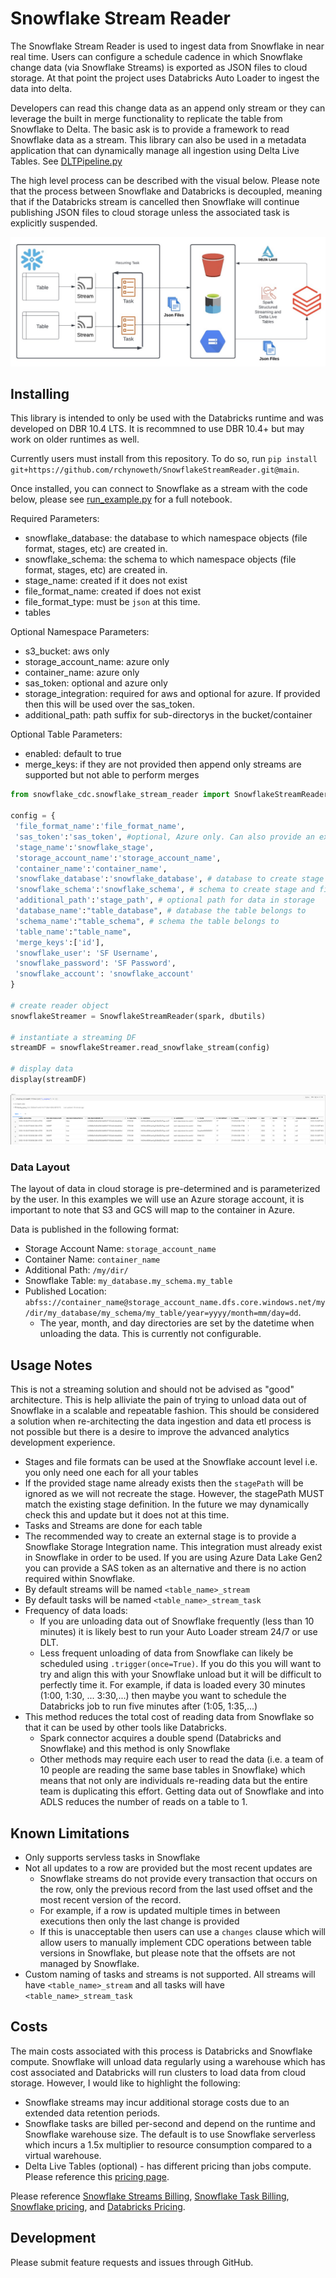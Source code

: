 # Snowflake Stream Reader

The Snowflake Stream Reader is used to ingest data from Snowflake in near real time. Users can configure a schedule cadence in which Snowflake change data (via Snowflake Streams) is exported as JSON files to cloud storage. At that point the project uses Databricks Auto Loader to ingest the data into delta. 

Developers can read this change data as an append only stream or they can leverage the built in merge functionality to replicate the table from Snowflake to Delta. The basic ask is to provide a framework to read Snowflake data as a stream. This library can also be used in a metadata application that can dynamically manage all ingestion using Delta Live Tables. See [DLTPipeline.py](./docs/samples/DLTPipeline.py)

The high level process can be described with the visual below. Please note that the process between Snowflake and Databricks is decoupled, meaning that if the Databricks stream is cancelled then Snowflake will continue publishing JSON files to cloud storage unless the associated task is explicitly suspended.  

<img src="docs/imgs/SnowflakeStreamReaderArchitecture.jpeg"/>

 ## Installing 
 This library is intended to only be used with the Databricks runtime and was developed on DBR 10.4 LTS. It is recommned to use DBR 10.4+ but may work on older runtimes as well. 

Currently users must install from this repository. To do so, run `pip install git+https://github.com/rchynoweth/SnowflakeStreamReader.git@main`. 

Once installed, you can connect to Snowflake as a stream with the code below, please see [run_example.py](./docs/samples/run_example.py) for a full notebook. 


Required Parameters:
- snowflake_database: the database to which namespace objects (file format, stages, etc) are created in. 
- snowflake_schema: the schema to which namespace objects (file format, stages, etc) are created in. 
- stage_name: created if it does not exist 
- file_format_name: created if does not exist 
- file_format_type: must be `json` at this time. 
- tables

Optional Namespace Parameters: 
- s3_bucket: aws only
- storage_account_name: azure only
- container_name: azure only
- sas_token: optional and azure only
- storage_integration: required for aws and optional for azure. If provided then this will be used over the sas_token. 
- additional_path: path suffix for sub-directorys in the bucket/container 

Optional Table Parameters:
- enabled: default to true 
- merge_keys: if they are not provided then append only streams are supported but not able to perform merges 



```python
from snowflake_cdc.snowflake_stream_reader import SnowflakeStreamReader

config = {
 'file_format_name':'file_format_name', 
 'sas_token':'sas_token', #optional, Azure only. Can also provide an existing storage integration name using `storage_integration` option. 
 'stage_name':'snowflake_stage',
 'storage_account_name':'storage_account_name',
 'container_name':'container_name',
 'snowflake_database':'snowflake_database', # database to create stage and file format
 'snowflake_schema':'snowflake_schema', # schema to create stage and file format 
 'additional_path':'stage_path', # optional path for data in storage
 'database_name':"table_database", # database the table belongs to
 'schema_name':"table_schema", # schema the table belongs to 
 'table_name':"table_name", 
 'merge_keys':['id'], 
 'snowflake_user': 'SF Username',
 'snowflake_password': 'SF Password',
 'snowflake_account': 'snowflake_account'
}

# create reader object 
snowflakeStreamer = SnowflakeStreamReader(spark, dbutils)

# instantiate a streaming DF
streamDF = snowflakeStreamer.read_snowflake_stream(config)

# display data 
display(streamDF)
```
<img src="docs/imgs/DisplayData.png">

### Data Layout

The layout of data in cloud storage is pre-determined and is parameterized by the user. In this examples we will use an Azure storage account, it is important to note that S3 and GCS will map to the container in Azure.  

Data is published in the following format: 
- Storage Account Name: `storage_account_name`
- Container Name: `container_name`
- Additional Path: `/my/dir/`
- Snowflake Table: `my_database.my_schema.my_table`
- Published Location: `abfss://container_name@storage_account_name.dfs.core.windows.net/my/dir/my_database/my_schema/my_table/year=yyyy/month=mm/day=dd`.
  - The year, month, and day directories are set by the datetime when unloading the data. This is currently not configurable. 

## Usage Notes  

This is not a streaming solution and should not be advised as "good" architecture. This is help alliviate the pain of trying to unload data out of Snowflake in a scalable and repeatable fashion. This should be considered a solution when re-architecting the data ingestion and data etl process is not possible but there is a desire to improve the advanced analytics development experience. 

- Stages and file formats can be used at the Snowflake account level i.e. you only need one each for all your tables
- If the provided stage name already exists then the `stagePath` will be ignored as we will not recreate the stage. However, the stagePath MUST match the existing stage definition. In the future we may dynamically check this and update but it does not at this time. 
- Tasks and Streams are done for each table 
- The recommended way to create an external stage is to provide a Snowflake Storage Integration name. This integration must already exist in Snowflake in order to be used. If you are using Azure Data Lake Gen2 you can provide a SAS token as an alternative and there is no action required within Snowflake. 
- By default streams will be named `<table_name>_stream`
- By default tasks will be named `<table_name>_stream_task`
- Frequency of data loads:  
  - If you are unloading data out of Snowflake frequently (less than 10 minutes) it is likely best to run your Auto Loader stream 24/7 or use DLT. 
  - Less frequent unloading of data from Snowflake can likely be scheduled using `.trigger(once=True)`. If you do this you will want to try and align this with your Snowflake unload but it will be difficult to perfectly time it. For example, if data is loaded every 30 minutes (1:00, 1:30, ... 3:30,...) then maybe you want to schedule the Databricks job to run five minutes after (1:05, 1:35,...)  
- This method reduces the total cost of reading data from Snowflake so that it can be used by other tools like Databricks.  
  - Spark connector acquires a double spend (Databricks and Snowflake) and this method is only Snowflake 
  - Other methods may require each user to read the data (i.e. a team of 10 people are reading the same base tables in Snowflake) which means that not only are individuals re-reading data but the entire team is duplicating this effort. Getting data out of Snowflake and into ADLS reduces the number of reads on a table to 1.   


## Known Limitations 

- Only supports servless tasks in Snowflake 
- Not all updates to a row are provided but the most recent updates are  
  - Snowflake streams do not provide every transaction that occurs on the row, only the previous record from the last used offset and the most recent version of the record.  
  - For example, if a row is updated multiple times in between executions then only the last change is provided  
  - If this is unacceptable then users can use a `changes` clause which will allow users to manually implement CDC operations between table versions in Snowflake, but please note that the offsets are not managed by Snowflake.   
- Custom naming of tasks and streams is not supported. All streams will have `<table_name>_stream` and all tasks will have `<table_name>_stream_task`  


## Costs 

The main costs associated with this process is Databricks and Snowflake compute. Snowflake will unload data regularly using a warehouse which has cost associated and Databricks will run clusters to load data from cloud storage. However, I would like to highlight the following:
- Snowflake streams may incur additional storage costs due to an extended data retention periods.
- Snowflake tasks are billed per-second and depend on the runtime and Snowflake warehouse size. The default is to use Snowflake serverless which incurs a 1.5x multiplier to resource consumption compared to a virtual warehouse.  
- Delta Live Tables (optional) - has different pricing than jobs compute. Please reference this [pricing page](https://www.databricks.com/product/delta-live-tables-pricing-azure).  


Please reference [Snowflake Streams Billing](https://docs.snowflake.com/en/user-guide/streams-intro.html#billing-for-streams), [Snowflake Task Billing](https://docs.snowflake.com/en/user-guide/tasks-intro.html#billing-for-task-runs), [Snowflake pricing](https://www.snowflake.com/pricing/), and [Databricks Pricing](https://www.databricks.com/product/aws-pricing).   


## Development 
Please submit feature requests and issues through GitHub. 
